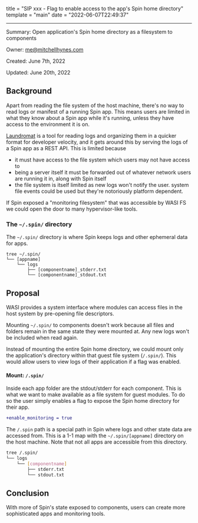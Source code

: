 title = "SIP xxx - Flag to enable access to the app's Spin home directory"
template = "main"
date = "2022-06-07T22:49:37"

---

Summary: Open application's Spin home directory as a filesystem to components

Owner: me@mitchellhynes.com

Created: June 7th, 2022

Updated: June 20th, 2022

## Background

Apart from reading the file system of the host machine, there's no way to read
logs or manifest of a running Spin app. This means users are limited in what
they know about a Spin app while it's running, unless they have access to the
environment it is on.

[Laundromat](https://github.com/ecumene/laundromat) is a tool for reading logs
and organizing them in a quicker format for developer velocity, and it gets
around this by serving the logs of a Spin app as a REST API. This is limited
because

- it must have access to the file system which users may not have access to
- being a server itself it must be forwarded out of whatever network users are
  running it in, along with Spin itself
- the file system is itself limited as new logs won't notify the user.
  system file events could be used but they're notoriously platform dependent.

If Spin exposed a "monitoring filesystem" that was accessible by WASI FS we
could open the door to many hypervisor-like tools.

### The `~/.spin/` directory

The `~/.spin/` directory is where Spin keeps logs and other ephemeral data for
apps.

```
tree ~/.spin/
└── [appname]
    └── logs
        ├── [componentname]_stderr.txt
        └── [componentname]_stdout.txt
```

## Proposal

WASI provides a system interface where modules can access files in the host
system by pre-opening file descriptors.

Mounting `~/.spin/` to components doesn't work because all files and folders
remain in the same state they were mounted at. Any new logs won't be included
when read again.

Instead of mounting the entire Spin home directory, we could mount only the
application's directory within that guest file system (`/.spin/`). This would
allow users to view logs of their application if a flag was enabled.

#### Mount: `/.spin/`

Inside each app folder are the stdout/stderr for each component. This is what we
want to make available as a file system for guest modules. To do so the user
simply enables a flag to expose the Spin home directory for their app.

```diff
+enable_monitoring = true
```

The `/.spin` path is a special path in Spin where logs and other state data are
accessed from. This is a 1-1 map with the `~/.spin/[appname]` directory on the
host machine. Note that not all apps are accessible from this directory.

```sh
tree /.spin/
└── logs
    └── [componentname]
        ├── stderr.txt
        └── stdout.txt
```

## Conclusion

With more of Spin's state exposed to components, users can create more
sophisticated apps and monitoring tools.
